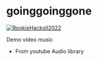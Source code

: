 # goinggoinggone

[![RookieHacksII2022](https://circleci.com/gh/RookieHacksII2022/goinggoinggone.svg?style=shield&circle-token=a640b6312a5c554bdf21ba292049f334ba900d35)](https://circleci.com/gh/RookieHacksII2022/goinggoinggone)



Demo video music
* From youtube Audio library
